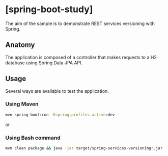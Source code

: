 # [spring-boot-study]

The aim of the sample is to demonstrate REST services versioning with Spring.

## Anatomy

The application is composed of a controller that makes requests to a H2 database using Spring Data JPA API.

## Usage

Several ways are available to test the application.

### Using Maven

``` bash
mvn spring-boot:run -Dspring.profiles.active=dev
```
or

### Using Bash command

``` bash
mvn clean package && java -jar target/spring-services-versioning*.jar
```